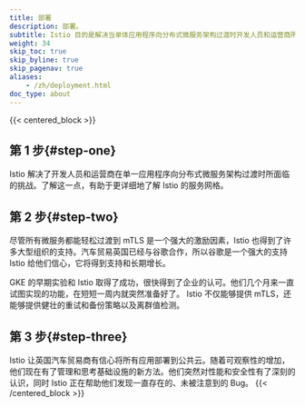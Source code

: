 ```yaml
---
title: 部署
description: 部署。
subtitle: Istio 目的是解决当单体应用程序向分布式微服务架构过渡时开发人员和运营商所面临的挑战。
weight: 34
skip_toc: true
skip_byline: true
skip_pagenav: true
aliases:
    - /zh/deployment.html
doc_type: about
---
```

[comment]: <> (TODO: Replace placeholders)

{{< centered_block >}}

## 第 1 步{#step-one}

Istio 解决了开发人员和运营商在单一应用程序向分布式微服务架构过渡时所面临的挑战。了解这一点，有助于更详细地了解 Istio 的服务网格。

## 第 2 步{#step-two}

尽管所有微服务都能轻松过渡到 mTLS 是一个强大的激励因素，Istio 也得到了许多大型组织的支持。汽车贸易英国已经与谷歌合作，所以谷歌是一个强大的支持 Istio 给他们信心，它将得到支持和长期增长。

GKE 的早期实验和 Istio 取得了成功，很快得到了企业的认可。他们几个月来一直试图实现的功能，在短短一周内就突然准备好了。 Istio 不仅能够提供 mTLS，还能够提供健壮的重试和备份策略以及离群值检测。

## 第 3 步{#step-three}

Istio 让英国汽车贸易商有信心将所有应用部署到公共云。随着可观察性的增加，他们现在有了管理和思考基础设施的新方法。他们突然对性能和安全性有了深刻的认识，同时 Istio 正在帮助他们发现一直存在的、未被注意到的 Bug。
{{< /centered_block >}}
